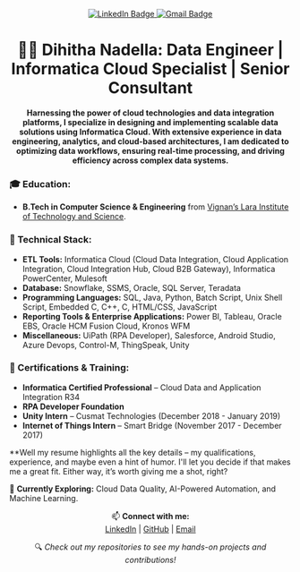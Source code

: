 <div id="header" align="center" style="width: 150px; height: 150px; overflow: hidden; position: relative;">
  <img src="https://i.giphy.com/media/v1.Y2lkPTc5MGI3NjExb3ZzcDBvdmF2azlsaGpuZWI1NjBkMnhmenZrZHhrcDJndnI1azZ0ZCZlcD12MV9pbnRlcm5hbF9naWZfYnlfaWQmY3Q9Zw/yKr6tqfDqZn3NbV5nR/giphy.gif" 
       style="position: absolute; top: -50px; left: -25px; width: 300px; height: 300px; transform: scale(15);" />
</div>


<div id="badges" align="center">
  <a href="https://www.linkedin.com/in/dihitha-sai-nadella/">
    <img src="https://img.shields.io/badge/LinkedIn-blue?style=for-the-badge&logo=linkedin&logoColor=white" alt="LinkedIn Badge"/>
  </a>
  <a href="dihithanadella98@gmail.com">
    <img src="https://img.shields.io/badge/Gmail-red?style=for-the-badge&logo=gmail&logoColor=white" alt="Gmail Badge"/>
  </a>
</div>

<h1 align="center">👩‍💻 Dihitha Nadella: Data Engineer | Informatica Cloud Specialist | Senior Consultant</h1>

<p align="center">
  <strong>Harnessing the power of cloud technologies and data integration platforms, I specialize in designing and implementing scalable data solutions using Informatica Cloud. With extensive experience in data engineering, analytics, and cloud-based architectures, I am dedicated to optimizing data workflows, ensuring real-time processing, and driving efficiency across complex data systems.</strong>
</p>

### 🎓 Education:
- **B.Tech in Computer Science & Engineering** from [Vignan’s Lara Institute of Technology and Science](https://www.vignanlara.org/).

### 🔧 Technical Stack:
- **ETL Tools:** Informatica Cloud (Cloud Data Integration, Cloud Application Integration, Cloud Integration Hub, Cloud B2B Gateway), Informatica PowerCenter, Mulesoft
- **Database:** Snowflake, SSMS, Oracle, SQL Server, Teradata  
- **Programming Languages:** SQL, Java, Python, Batch Script, Unix Shell Script, Embedded C, C++, C, HTML/CSS, JavaScript  
- **Reporting Tools & Enterprise Applications:** Power BI, Tableau, Oracle EBS, Oracle HCM Fusion Cloud, Kronos WFM
- **Miscellaneous:** UiPath (RPA Developer), Salesforce, Android Studio, Azure Devops, Control-M, ThingSpeak, Unity

### 🚀 Certifications & Training:
- **Informatica Certified Professional** – Cloud Data and Application Integration R34
- **RPA Developer Foundation**
- **Unity Intern** – Cusmat Technologies (December 2018 - January 2019)
- **Internet of Things Intern** – Smart Bridge (November 2017 - December 2017)
  
**Well my resume highlights all the key details – my qualifications, experience, and maybe even a hint of humor. I'll let you decide if that makes me a great fit. Either way, it’s worth giving me a shot, right?

🌱 **Currently Exploring:** Cloud Data Quality, AI-Powered Automation, and Machine Learning.

<p align="center">
  📫 <strong>Connect with me:</strong><br>
  <a href="https://linkedin.com/in/dihitha-sai-nadella" target="_blank">LinkedIn</a> | 
  <a href="https://github.com/dihitha-Nadella">GitHub</a> | 
  <a href="mailto:dihithanadella98@gmail.com">Email</a>
</p>

<p align="center">
  🔍 <i>Check out my repositories to see my hands-on projects and contributions!</i>
</p>
<br>
	

<!---
dihitha-n/dihitha-n is a ✨ special ✨ repository because its `README.md` (this file) appears on your GitHub profile.
You can click the Preview link to take a look at your changes.
--->
